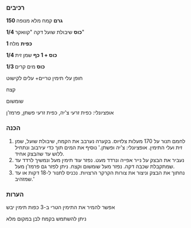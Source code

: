 ### רכיבים

**150 גרם** קמח מלא מנופה

**1/4 כוס** שיבולת שועל דקה "קוואקר"

**1 כפית** מלח

**1/4 כוס + 1 כף** שמן זית

**1/3 כוס** מים קרים

חופן עלי תימין טריים+ עלים לקישוט

קצח

שומשום

אופציונלי: כפית זרעי צ'יה, כפית זרעי פשתן, פרמז'ן



### הכנה

1. לחמם תנור על 170 מעלות צלזיוס. בקערה נערבב את הקמח, שיבולת שועל, שמן זית ועלי התימין. אופציונלי: צ'יה ופשתן.' נוסיף את המים תוך כדי עירבוב ונתחיל ללוש עד שהבצק אחיד.
2. נעביר את הבצק על נייר אפייה ונרדד מעט. נפזר עוד תימין מעל ונמשיך לרדד עד שמתקבלת שכבה דקה. נפזר מעל שומשום וקצח. ניתן לפזר גם פרמז'ן מעל. 
3. נחתוך את הבצק וניצור את צורות הקרקר הרצויות. נכניס לתנור ל-18 דקות או עד שמזהיב.'



### הערות

אפשר להמיר את התימין הטרי ב-3 כפות תימין יבש

ניתן להשתמש בקמח לבן במקום מלא